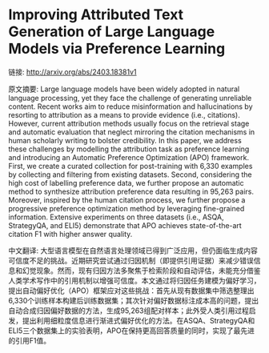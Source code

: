 # Improving Attributed Text Generation of Large Language Models via Preference Learning

链接: http://arxiv.org/abs/2403.18381v1

原文摘要:
Large language models have been widely adopted in natural language
processing, yet they face the challenge of generating unreliable content.
Recent works aim to reduce misinformation and hallucinations by resorting to
attribution as a means to provide evidence (i.e., citations). However, current
attribution methods usually focus on the retrieval stage and automatic
evaluation that neglect mirroring the citation mechanisms in human scholarly
writing to bolster credibility. In this paper, we address these challenges by
modelling the attribution task as preference learning and introducing an
Automatic Preference Optimization (APO) framework. First, we create a curated
collection for post-training with 6,330 examples by collecting and filtering
from existing datasets. Second, considering the high cost of labelling
preference data, we further propose an automatic method to synthesize
attribution preference data resulting in 95,263 pairs. Moreover, inspired by
the human citation process, we further propose a progressive preference
optimization method by leveraging fine-grained information. Extensive
experiments on three datasets (i.e., ASQA, StrategyQA, and ELI5) demonstrate
that APO achieves state-of-the-art citation F1 with higher answer quality.

中文翻译:
大型语言模型在自然语言处理领域已得到广泛应用，但仍面临生成内容可信度不足的挑战。近期研究尝试通过归因机制（即提供引用证据）来减少错误信息和幻觉现象。然而，现有归因方法多聚焦于检索阶段和自动评估，未能充分借鉴人类学术写作中的引用机制以增强可信度。本文通过将归因任务建模为偏好学习，提出自动偏好优化（APO）框架应对这些挑战：首先从现有数据集中筛选整理出6,330个训练样本构建后训练数据集；其次针对偏好数据标注成本高的问题，提出自动合成归因偏好数据的方法，生成95,263组配对样本；此外受人类引用过程启发，提出利用细粒度信息进行渐进式偏好优化的方法。在ASQA、StrategyQA和ELI5三个数据集上的实验表明，APO在保持更高回答质量的同时，实现了最先进的引用F1值。
